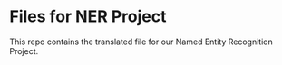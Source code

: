 # Files for NER Project

This repo contains the translated file for our Named Entity Recognition Project.
